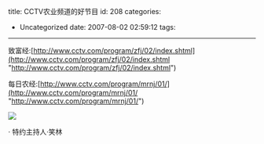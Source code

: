 title: CCTV农业频道的好节目
id: 208
categories:
  - Uncategorized
date: 2007-08-02 02:59:12
tags:
---

<div id="msgcns!9697D6160EFEBC17!1137" class="bvMsg">

致富经:[http://www.cctv.com/program/zfj/02/index.shtml](http://www.cctv.com/program/zfj/02/index.shtml "http://www.cctv.com/program/zfj/02/index.shtml")

每日农经:[http://www.cctv.com/program/mrnj/01/](http://www.cctv.com/program/mrnj/01/ "http://www.cctv.com/program/mrnj/01/")

![](http://www.cctv.com/program/mrnj/20070418/images/100915_1176856832996.jpg) <p>· 特约主持人·笑林
</div>